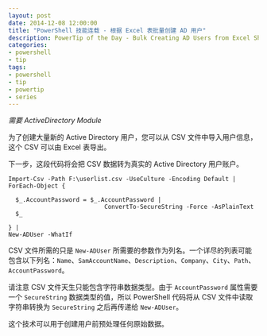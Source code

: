 ```yaml
---
layout: post
date: 2014-12-08 12:00:00
title: "PowerShell 技能连载 - 根据 Excel 表批量创建 AD 用户"
description: PowerTip of the Day - Bulk Creating AD Users from Excel Sheets
categories:
- powershell
- tip
tags:
- powershell
- tip
- powertip
- series
---
```

_需要 ActiveDirectory Module_

为了创建大量新的 Active Directory 用户，您可以从 CSV 文件中导入用户信息，这个 CSV 可以由 Excel 表导出。

下一步，这段代码将会把 CSV 数据转为真实的 Active Directory 用户账户。

    Import-Csv -Path F:\userlist.csv -UseCulture -Encoding Default |
    ForEach-Object {
      
      $_.AccountPassword = $_.AccountPassword | 
                               ConvertTo-SecureString -Force -AsPlainText
      $_ 
    
    } |
    New-ADUser -WhatIf 

CSV 文件所需的只是 `New-ADUser` 所需要的参数作为列名。一个详尽的列表可能包含以下列名：`Name`、`SamAccountName`、`Description`、`Company`、`City`、`Path`、`AccountPassword`。

请注意 CSV 文件天生只能包含字符串数据类型。由于 `AccountPassword` 属性需要一个 `SecureString` 数据类型的值，所以 PowerShell 代码将从 CSV 文件中读取字符串转换为 `SecureString` 之后再传递给 `New-ADUser`。

这个技术可以用于创建用户前预处理任何原始数据。

<!--本文国际来源：[Bulk Creating AD Users from Excel Sheets](http://community.idera.com/powershell/powertips/b/tips/posts/bulk-creating-ad-users-from-excel-sheets)-->

